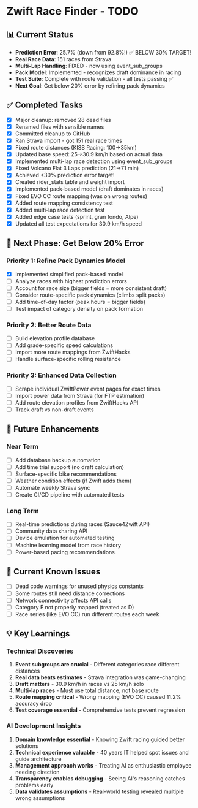 # Zwift Race Finder - TODO

## 📊 Current Status
- **Prediction Error**: 25.7% (down from 92.8%!) ✅ BELOW 30% TARGET!
- **Real Race Data**: 151 races from Strava  
- **Multi-Lap Handling**: FIXED - now using event_sub_groups
- **Pack Model**: Implemented - recognizes draft dominance in racing
- **Test Suite**: Complete with route validation - all tests passing ✅
- **Next Goal**: Get below 20% error by refining pack dynamics

## ✅ Completed Tasks
- [x] Major cleanup: removed 28 dead files
- [x] Renamed files with sensible names
- [x] Committed cleanup to GitHub
- [x] Ran Strava import - got 151 real race times
- [x] Fixed route distances (KISS Racing: 100→35km)
- [x] Updated base speed: 25→30.9 km/h based on actual data
- [x] Implemented multi-lap race detection using event_sub_groups
- [x] Fixed Volcano Flat 3 Laps prediction (21→71 min)
- [x] Achieved <30% prediction error target!
- [x] Created rider_stats table and weight import
- [x] Implemented pack-based model (draft dominates in races)
- [x] Fixed EVO CC route mapping (was on wrong routes)
- [x] Added route mapping consistency test
- [x] Added multi-lap race detection test
- [x] Added edge case tests (sprint, gran fondo, Alpe)
- [x] Updated all test expectations for 30.9 km/h speed

## 🎯 Next Phase: Get Below 20% Error

### Priority 1: Refine Pack Dynamics Model
- [x] Implemented simplified pack-based model
- [ ] Analyze races with highest prediction errors
- [ ] Account for race size (bigger fields = more consistent draft)
- [ ] Consider route-specific pack dynamics (climbs split packs)
- [ ] Add time-of-day factor (peak hours = bigger fields)
- [ ] Test impact of category density on pack formation

### Priority 2: Better Route Data
- [ ] Build elevation profile database
- [ ] Add grade-specific speed calculations
- [ ] Import more route mappings from ZwiftHacks
- [ ] Handle surface-specific rolling resistance

### Priority 3: Enhanced Data Collection
- [ ] Scrape individual ZwiftPower event pages for exact times
- [ ] Import power data from Strava (for FTP estimation)
- [ ] Add route elevation profiles from ZwiftHacks API
- [ ] Track draft vs non-draft events

## 🚀 Future Enhancements

### Near Term
- [ ] Add database backup automation
- [ ] Add time trial support (no draft calculation)
- [ ] Surface-specific bike recommendations
- [ ] Weather condition effects (if Zwift adds them)
- [ ] Automate weekly Strava sync
- [ ] Create CI/CD pipeline with automated tests

### Long Term
- [ ] Real-time predictions during races (Sauce4Zwift API)
- [ ] Community data sharing API
- [ ] Device emulation for automated testing
- [ ] Machine learning model from race history
- [ ] Power-based pacing recommendations

## 🐛 Current Known Issues
- [ ] Dead code warnings for unused physics constants
- [ ] Some routes still need distance corrections
- [ ] Network connectivity affects API calls
- [ ] Category E not properly mapped (treated as D)
- [ ] Race series (like EVO CC) run different routes each week

## 💡 Key Learnings

### Technical Discoveries
1. **Event subgroups are crucial** - Different categories race different distances
2. **Real data beats estimates** - Strava integration was game-changing
3. **Draft matters** - 30.9 km/h in races vs 25 km/h solo
4. **Multi-lap races** - Must use total distance, not base route
5. **Route mapping critical** - Wrong mapping (EVO CC) caused 11.2% accuracy drop
6. **Test coverage essential** - Comprehensive tests prevent regression

### AI Development Insights
1. **Domain knowledge essential** - Knowing Zwift racing guided better solutions
2. **Technical experience valuable** - 40 years IT helped spot issues and guide architecture
3. **Management approach works** - Treating AI as enthusiastic employee needing direction
4. **Transparency enables debugging** - Seeing AI's reasoning catches problems early
5. **Data validates assumptions** - Real-world testing revealed multiple wrong assumptions